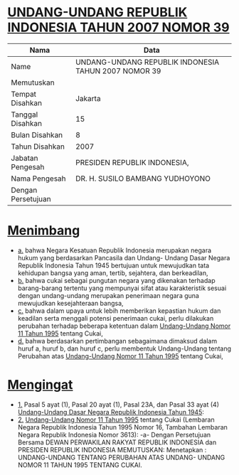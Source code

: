 # [UNDANG-UNDANG REPUBLIK INDONESIA TAHUN 2007 NOMOR 39](http://example.org/legal/document/uu/2007/39)

| Nama | Data |
| ------ | ----- |
|Name|UNDANG-UNDANG REPUBLIK INDONESIA TAHUN 2007 NOMOR 39|
|Memutuskan||
|Tempat Disahkan|Jakarta|
|Tanggal Disahkan|15|
|Bulan Disahkan|8|
|Tahun Disahkan|2007|
|Jabatan Pengesah|PRESIDEN REPUBLIK INDONESIA,|
|Nama Pengesah|DR. H. SUSILO BAMBANG YUDHOYONO|
|Dengan Persetujuan||
# [Menimbang](http://example.org/legal/document/uu/2007/39/menimbang)

* [a.](http://example.org/legal/document/uu/2007/39/menimbang/point/a) bahwa Negara Kesatuan Republik Indonesia merupakan negara hukum yang berdasarkan Pancasila dan Undang- Undang Dasar Negara Republik Indonesia Tahun 1945 bertujuan untuk mewujudkan tata kehidupan bangsa yang aman, tertib, sejahtera, dan berkeadilan,
* [b.](http://example.org/legal/document/uu/2007/39/menimbang/point/b) bahwa cukai sebagai pungutan negara yang dikenakan terhadap barang-barang tertentu yang mempunyai sifat atau karakteristik sesuai dengan undang-undang merupakan penerimaan negara guna mewujudkan kesejahteraan bangsa,
* [c.](http://example.org/legal/document/uu/2007/39/menimbang/point/c) bahwa dalam upaya untuk lebih memberikan kepastian hukum dan keadilan serta menggali potensi penerimaan cukai, perlu dilakukan perubahan terhadap beberapa ketentuan dalam [Undang-Undang Nomor 11 Tahun 1995](http://example.org/legal/document/uu/1995/11) tentang Cukai,
* [d.](http://example.org/legal/document/uu/2007/39/menimbang/point/d) bahwa berdasarkan pertimbangan sebagaimana dimaksud dalam huruf a, huruf b, dan huruf c, perlu membentuk Undang-Undang tentang Perubahan atas [Undang-Undang Nomor 11 Tahun 1995](http://example.org/legal/document/uu/1995/11) tentang Cukai,
# [Mengingat](http://example.org/legal/document/uu/2007/39/mengingat)

* [1.](http://example.org/legal/document/uu/2007/39/mengingat/point/0001) Pasal 5 ayat (1), Pasal 20 ayat (1), Pasal 23A, dan Pasal 33 ayat (4) [Undang-Undang Dasar Negara Republik Indonesia Tahun 1945](http://example.org/legal/document/uu):
* [2.](http://example.org/legal/document/uu/2007/39/mengingat/point/0002) [Undang-Undang Nomor 11 Tahun 1995](http://example.org/legal/document/uu/1995/11) tentang Cukai (Lembaran Negara Republik Indonesia Tahun 1995 Nomor 16, Tambahan Lembaran Negara Republik Indonesia Nomor 3613): -a- Dengan Persetujuan Bersama DEWAN PERWAKILAN RAKYAT REPUBLIK INDONESIA dan PRESIDEN REPUBLIK INDONESIA MEMUTUSKAN: Menetapkan : UNDANG-UNDANG TENTANG PERUBAHAN ATAS UNDANG- UNDANG NOMOR 11 TAHUN 1995 TENTANG CUKAI.